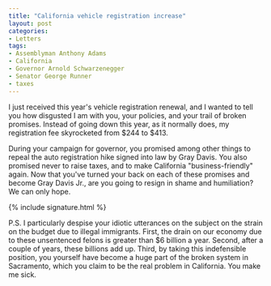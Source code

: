 ```yaml
---
title: "California vehicle registration increase"
layout: post
categories:
- Letters
tags:
- Assemblyman Anthony Adams
- California
- Governor Arnold Schwarzenegger
- Senator George Runner
- taxes
---
```


I just received this year's vehicle registration renewal, and I wanted to tell you how disgusted I am with you, your policies, and your trail of broken promises. Instead of going down this year, as it normally does, my registration fee skyrocketed from $244 to $413.

During your campaign for governor, you promised among other things to repeal the auto registration hike signed into law by Gray Davis. You also promised never to raise taxes, and to make California "business-friendly" again. Now that you've turned your back on each of these promises and become Gray Davis Jr., are you going to resign in shame and humiliation? We can only hope.

{% include signature.html %}

P.S. I particularly despise your idiotic utterances on the subject on the strain on the budget due to illegal immigrants. First, the drain on our economy due to these unsentenced felons is greater than $6 billion a year. Second, after a couple of years, these billions add up. Third, by taking this indefensible position, you yourself have become a huge part of the broken system in Sacramento, which you claim to be the real problem in California. You make me sick.
